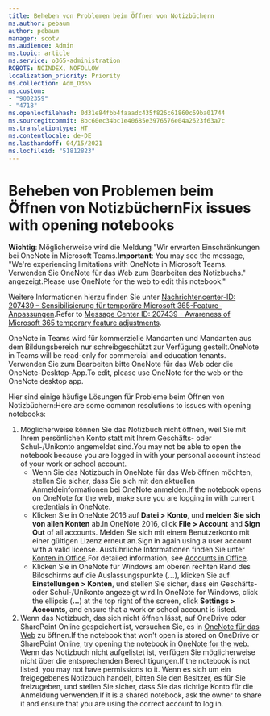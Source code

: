 ```yaml
---
title: Beheben von Problemen beim Öffnen von Notizbüchern
ms.author: pebaum
author: pebaum
manager: scotv
ms.audience: Admin
ms.topic: article
ms.service: o365-administration
ROBOTS: NOINDEX, NOFOLLOW
localization_priority: Priority
ms.collection: Adm_O365
ms.custom:
- "9002359"
- "4718"
ms.openlocfilehash: 0d31e84fbb4faaadc435f826c61860c69ba01744
ms.sourcegitcommit: 8bc60ec34bc1e40685e3976576e04a2623f63a7c
ms.translationtype: HT
ms.contentlocale: de-DE
ms.lasthandoff: 04/15/2021
ms.locfileid: "51812823"
---
```

# <a name="fix-issues-with-opening-notebooks"></a><span data-ttu-id="283b1-102">Beheben von Problemen beim Öffnen von Notizbüchern</span><span class="sxs-lookup"><span data-stu-id="283b1-102">Fix issues with opening notebooks</span></span>

<span data-ttu-id="283b1-103">**Wichtig**: Möglicherweise wird die Meldung "Wir erwarten Einschränkungen bei OneNote in Microsoft Teams.</span><span class="sxs-lookup"><span data-stu-id="283b1-103">**Important**: You may see the message, "We're experiencing limitations with OneNote in Microsoft Teams.</span></span> <span data-ttu-id="283b1-104">Verwenden Sie OneNote für das Web zum Bearbeiten des Notizbuchs." angezeigt.</span><span class="sxs-lookup"><span data-stu-id="283b1-104">Please use OneNote for the web to edit this notebook."</span></span>

<span data-ttu-id="283b1-105">Weitere Informationen hierzu finden Sie unter [Nachrichtencenter-ID: 207439 – Sensibilisierung für temporäre Microsoft 365-Feature-Anpassungen](https://admin.microsoft.com/Adminportal/Home?source=applauncher#MessageCenter?id=MC207439).</span><span class="sxs-lookup"><span data-stu-id="283b1-105">Refer to [Message Center ID: 207439 - Awareness of Microsoft 365 temporary feature adjustments](https://admin.microsoft.com/Adminportal/Home?source=applauncher#MessageCenter?id=MC207439).</span></span>

<span data-ttu-id="283b1-106">OneNote in Teams wird für kommerzielle Mandanten und Mandanten aus dem Bildungsbereich nur schreibgeschützt zur Verfügung gestellt.</span><span class="sxs-lookup"><span data-stu-id="283b1-106">OneNote in Teams will be read-only for commercial and education tenants.</span></span> <span data-ttu-id="283b1-107">Verwenden Sie zum Bearbeiten bitte OneNote für das Web oder die OneNote-Desktop-App.</span><span class="sxs-lookup"><span data-stu-id="283b1-107">To edit, please use OneNote for the web or the OneNote desktop app.</span></span>

<span data-ttu-id="283b1-108">Hier sind einige häufige Lösungen für Probleme beim Öffnen von Notizbüchern:</span><span class="sxs-lookup"><span data-stu-id="283b1-108">Here are some common resolutions to issues with opening notebooks:</span></span>

1. <span data-ttu-id="283b1-109">Möglicherweise können Sie das Notizbuch nicht öffnen, weil Sie mit Ihrem persönlichen Konto statt mit Ihrem Geschäfts- oder Schul-/Unikonto angemeldet sind.</span><span class="sxs-lookup"><span data-stu-id="283b1-109">You may not be able to open the notebook because you are logged in with your personal account instead of your work or school account.</span></span>
    - <span data-ttu-id="283b1-110">Wenn Sie das Notizbuch in OneNote für das Web öffnen möchten, stellen Sie sicher, dass Sie sich mit den aktuellen Anmeldeinformationen bei OneNote anmelden.</span><span class="sxs-lookup"><span data-stu-id="283b1-110">If the notebook opens on OneNote for the web, make sure you are logging in with current credentials in OneNote.</span></span>
    - <span data-ttu-id="283b1-111">Klicken Sie in OneNote 2016 auf **Datei > Konto**, und **melden Sie sich von allen Konten** ab.</span><span class="sxs-lookup"><span data-stu-id="283b1-111">In OneNote 2016, click **File > Account** and **Sign Out** of all accounts.</span></span> <span data-ttu-id="283b1-112">Melden Sie sich mit einem Benutzerkonto mit einer gültigen Lizenz erneut an.</span><span class="sxs-lookup"><span data-stu-id="283b1-112">Sign in again using a user account with a valid license.</span></span> <span data-ttu-id="283b1-113">Ausführliche Informationen finden Sie unter [Konten in Office](https://support.office.com/article/accounts-in-office-628ea040-f265-49de-b986-be09c3ebf8a9).</span><span class="sxs-lookup"><span data-stu-id="283b1-113">For detailed information, see [Accounts in Office](https://support.office.com/article/accounts-in-office-628ea040-f265-49de-b986-be09c3ebf8a9).</span></span> 
    - <span data-ttu-id="283b1-114">Klicken Sie in OneNote für Windows am oberen rechten Rand des Bildschirms auf die Auslassungspunkte (**...**), klicken Sie auf **Einstellungen > Konten**, und stellen Sie sicher, dass ein Geschäfts- oder Schul-/Unikonto angezeigt wird.</span><span class="sxs-lookup"><span data-stu-id="283b1-114">In OneNote for Windows, click the ellipsis (**…**) at the top right of the screen, click **Settings > Accounts**, and ensure that a work or school account is listed.</span></span> 
2. <span data-ttu-id="283b1-115">Wenn das Notizbuch, das sich nicht öffnen lässt, auf OneDrive oder SharePoint Online gespeichert ist, versuchen Sie, es in [OneNote für das Web](https://onenote.com) zu öffnen.</span><span class="sxs-lookup"><span data-stu-id="283b1-115">If the notebook that won't open is stored on OneDrive or SharePoint Online, try opening the notebook in [OneNote for the web](https://onenote.com).</span></span> <span data-ttu-id="283b1-116">Wenn das Notizbuch nicht aufgelistet ist, verfügen Sie möglicherweise nicht über die entsprechenden Berechtigungen.</span><span class="sxs-lookup"><span data-stu-id="283b1-116">If the notebook is not listed, you may not have permissions to it.</span></span> <span data-ttu-id="283b1-117">Wenn es sich um ein freigegebenes Notizbuch handelt, bitten Sie den Besitzer, es für Sie freizugeben, und stellen Sie sicher, dass Sie das richtige Konto für die Anmeldung verwenden.</span><span class="sxs-lookup"><span data-stu-id="283b1-117">If it is a shared notebook, ask the owner to share it and ensure that you are using the correct account to log in.</span></span>
